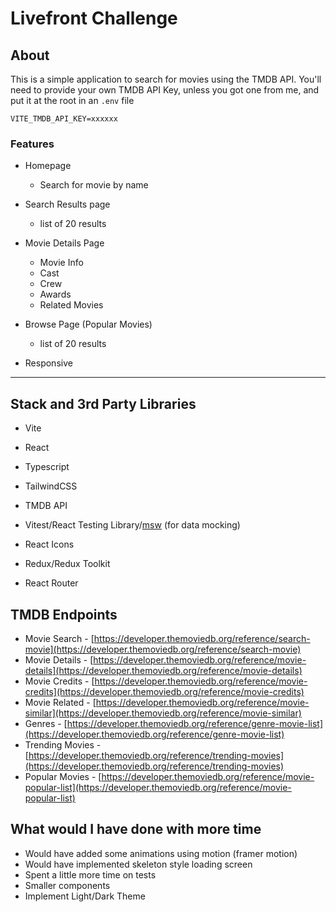 # Livefront Challenge

## About

This is a simple application to search for movies using the TMDB API. You'll need to provide your own TMDB API Key, unless you got one from me, and put it at the root in an `.env` file

```
VITE_TMDB_API_KEY=xxxxxx
```

### Features

- Homepage
  - Search for movie by name
- Search Results page
  - list of 20 results
- Movie Details Page
  - Movie Info
  - Cast
  - Crew
  - Awards
  - Related Movies
- Browse Page (Popular Movies)
  - list of 20 results

- Responsive

---

## Stack and 3rd Party Libraries

- Vite
- React
- Typescript
- TailwindCSS
- TMDB API
- Vitest/React Testing Library/[msw](https://mswjs.io/) (for data mocking)

- React Icons
- Redux/Redux Toolkit
- React Router

## TMDB Endpoints

- Movie Search - [https://developer.themoviedb.org/reference/search-movie](https://developer.themoviedb.org/reference/search-movie)
- Movie Details - [https://developer.themoviedb.org/reference/movie-details](https://developer.themoviedb.org/reference/movie-details)
- Movie Credits - [https://developer.themoviedb.org/reference/movie-credits](https://developer.themoviedb.org/reference/movie-credits)
- Movie Related - [https://developer.themoviedb.org/reference/movie-similar](https://developer.themoviedb.org/reference/movie-similar)
- Genres - [https://developer.themoviedb.org/reference/genre-movie-list](https://developer.themoviedb.org/reference/genre-movie-list)
- Trending Movies - [https://developer.themoviedb.org/reference/trending-movies](https://developer.themoviedb.org/reference/trending-movies)
- Popular Movies - [https://developer.themoviedb.org/reference/movie-popular-list](https://developer.themoviedb.org/reference/movie-popular-list)

## What would I have done with more time

- Would have added some animations using motion (framer motion)
- Would have implemented skeleton style loading screen
- Spent a little more time on tests
- Smaller components
- Implement Light/Dark Theme
